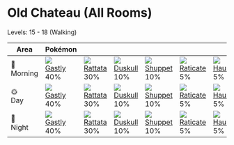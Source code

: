 # Old Chateau (All Rooms)
Levels: 15 - 18 (Walking)

Area         | Pokémon                        | &nbsp;                         | &nbsp;                         | &nbsp;                         | &nbsp;                         | &nbsp;                         
---          | ---                            | ---                            | ---                            | ---                            | ---                            | ---                            
🌅<br>Morning | ![][092]<br> [Gastly]<br> 40% | ![][019]<br> [Rattata]<br> 30%| ![][355]<br> [Duskull]<br> 10%| ![][353]<br> [Shuppet]<br> 10%| ![][020]<br> [Raticate]<br> 5%| ![][093]<br> [Haunter]<br> 5% 
🌞<br>Day     | ![][092]<br> [Gastly]<br> 40% | ![][019]<br> [Rattata]<br> 30%| ![][355]<br> [Duskull]<br> 10%| ![][353]<br> [Shuppet]<br> 10%| ![][020]<br> [Raticate]<br> 5%| ![][093]<br> [Haunter]<br> 5% 
🌙<br>Night   | ![][092]<br> [Gastly]<br> 40% | ![][019]<br> [Rattata]<br> 30%| ![][355]<br> [Duskull]<br> 10%| ![][353]<br> [Shuppet]<br> 10%| ![][020]<br> [Raticate]<br> 5%| ![][093]<br> [Haunter]<br> 5%

[Rattata]: ../../pokemon_changes/019/
[Raticate]: ../../pokemon_changes/020/
[Gastly]: ../../pokemon_changes/092/
[Haunter]: ../../pokemon_changes/093/
[Shuppet]: ../../pokemon_changes/353/
[Duskull]: ../../pokemon_changes/355/
[019]: ../img/pokemon/019.png
[020]: ../img/pokemon/020.png
[092]: ../img/pokemon/092.png
[093]: ../img/pokemon/093.png
[353]: ../img/pokemon/353.png
[355]: ../img/pokemon/355.png
